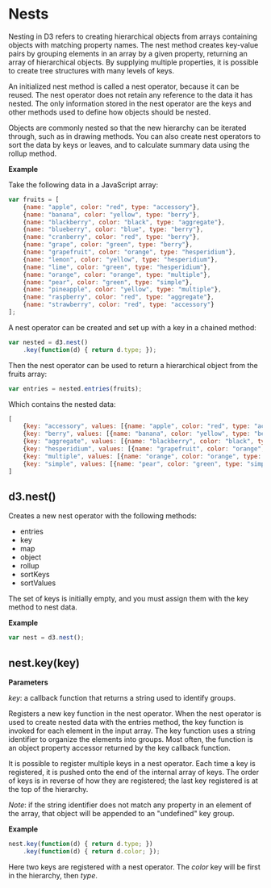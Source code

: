 # Nests

Nesting in D3 refers to creating hierarchical objects from arrays containing objects with matching property names. The nest method creates key-value pairs by grouping elements in an array by a given property, returning an array of hierarchical objects. By supplying multiple properties, it is possible to create tree structures with many levels of keys.

An initialized nest method is called a nest operator, because it can be reused. The nest operator does not retain any reference to the data it has nested. The only information stored in the nest operator are the keys and other methods used to define how objects should be nested.

Objects are commonly nested so that the new hierarchy can be iterated through, such as in drawing methods. You can also create nest operators to sort the data by keys or leaves, and to calculate summary data using the rollup method.

**Example**

Take the following data in a JavaScript array:

```javascript
var fruits = [
	{name: "apple", color: "red", type: "accessory"},
	{name: "banana", color: "yellow", type: "berry"},
	{name: "blackberry", color: "black", type: "aggregate"},
	{name: "blueberry", color: "blue", type: "berry"},
	{name: "cranberry", color: "red", type: "berry"},
	{name: "grape", color: "green", type: "berry"},
	{name: "grapefruit", color: "orange", type: "hesperidium"},
	{name: "lemon", color: "yellow", type: "hesperidium"},
	{name: "lime", color: "green", type: "hesperidium"},
	{name: "orange", color: "orange", type: "multiple"},
	{name: "pear", color: "green", type: "simple"},
	{name: "pineapple", color: "yellow", type: "multiple"},
	{name: "raspberry", color: "red", type: "aggregate"},
	{name: "strawberry", color: "red", type: "accessory"}
];
```

A nest operator can be created and set up with a key in a chained method:

```javascript
var nested = d3.nest()
	.key(function(d) { return d.type; });
```

Then the nest operator can be used to return a hierarchical object from the fruits array:

```javascript
var entries = nested.entries(fruits);
```

Which contains the nested data:

```javascript
[
	{key: "accessory", values: [{name: "apple", color: "red", type: "accessory"}, {name: "strawberry", color: "red", type: "accessory"}]},
	{key: "berry", values: [{name: "banana", color: "yellow", type: "berry"}, {name: "blueberry", color: "blue", type: "berry"}, {name: "cranberry", color: "red", type: "berry"}, {name: "grape", color: "green", type: "berry"}]},
	{key: "aggregate", values: [{name: "blackberry", color: "black", type: "aggregate"}, {name: "raspberry", color: "red", type: "aggregate"}]},
	{key: "hesperidium", values: [{name: "grapefruit", color: "orange", type: "hesperidium"}, {name: "lemon", color: "yellow", type: "hesperidium"}, {name: "lime", color: "green", type: "hesperidium"}]},
	{key: "multiple", values: [{name: "orange", color: "orange", type: "multiple"}, {name: "pineapple", color: "yellow", type: "multiple"}]},
	{key: "simple", values: [{name: "pear", color: "green", type: "simple"}]}
]
```

## d3.nest()

Creates a new nest operator with the following methods:

- entries
- key
- map
- object
- rollup
- sortKeys
- sortValues

The set of keys is initially empty, and you must assign them with the key method to nest data.

**Example**

```javascript
var nest = d3.nest();
```


## nest.key(key)

**Parameters**

*key*: a callback function that returns a string used to identify groups.

Registers a new key function in the nest operator. When the nest operator is used to create nested data with the entries method, the key function is invoked for each element in the input array. The key function uses a string identifier to organize the elements into groups. Most often, the function is an object property accessor returned by the key callback function.

It is possible to register multiple keys in a nest operator. Each time a key is registered, it is pushed onto the end of the internal array of keys. The order of keys is in reverse of how they are registered; the last key registered is at the top of the hierarchy.

*Note*: if the string identifier does not match any property in an element of the array, that object will be appended to an "undefined" key group.

**Example**

```javascript
nest.key(function(d) { return d.type; })
	.key(function(d) { return d.color; });
```

Here two keys are registered with a nest operator. The *color* key will be first in the hierarchy, then *type*.

